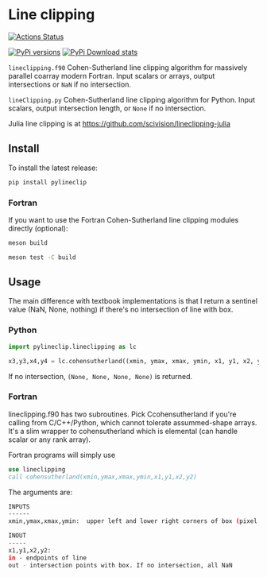 # Line clipping

[![Actions Status](https://github.com/scivision/lineclipping-python-fortran/workflows/ci_python/badge.svg)](https://github.com/scivision/lineclipping-python-fortran/actions)


[![PyPi versions](https://img.shields.io/pypi/pyversions/pylineclip.svg)](https://pypi.python.org/pypi/pylineclip)
[![PyPi Download stats](http://pepy.tech/badge/pylineclip)](http://pepy.tech/project/pylineclip)

`lineclipping.f90` Cohen-Sutherland line clipping algorithm for
massively parallel coarray modern Fortran. Input scalars or arrays,
output intersections or `NaN` if no intersection.

`lineClipping.py` Cohen-Sutherland line clipping algorithm for Python.
Input scalars, output intersection length, or `None` if no intersection.

Julia line clipping is at https://github.com/scivision/lineclipping-julia

## Install

To install the latest release:

```sh
pip install pylineclip
```

### Fortran

If you want to use the Fortran Cohen-Sutherland line clipping modules
directly (optional):

```sh
meson build

meson test -C build
```

## Usage

The main difference with textbook implementations is that I return a
sentinel value (NaN, None, nothing) if there's no intersection of line
with box.

### Python

```python
import pylineclip.lineclipping as lc

x3,y3,x4,y4 = lc.cohensutherland((xmin, ymax, xmax, ymin, x1, y1, x2, y2)
```

If no intersection, `(None, None, None, None)` is returned.

### Fortran

lineclipping.f90 has two subroutines.
Pick Ccohensutherland if you're calling from C/C++/Python, which cannot tolerate assummed-shape arrays.
It's a slim wrapper to cohensutherland which is elemental (can handle scalar or any rank array).

Fortran programs will simply use

```fortran
use lineclipping
call cohensutherland(xmin,ymax,xmax,ymin,x1,y1,x2,y2)
```

The arguments are:

```sh
INPUTS
------
xmin,ymax,xmax,ymin:  upper left and lower right corners of box (pixel coordinates)

INOUT
-----
x1,y1,x2,y2:
in - endpoints of line
out - intersection points with box. If no intersection, all NaN
```
